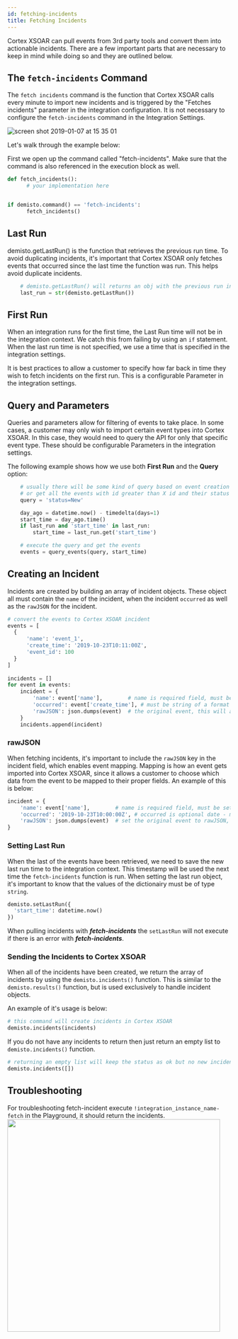 ```yaml
---
id: fetching-incidents
title: Fetching Incidents
---
```


Cortex XSOAR can pull events from 3rd party tools and convert them into actionable incidents. There are a few important parts that are necessary to keep in mind while doing so and they are outlined below.

## The `fetch-incidents` Command
The `fetch incidents` command is the function that Cortex XSOAR calls every minute to import new incidents and is triggered by the "Fetches incidents" parameter in the integration configuration. It is not necessary to configure the `fetch-incidents` command in the Integration Settings.

![screen shot 2019-01-07 at 15 35 01](../doc_imgs/integrations/50771147-6aedb800-1292-11e9-833f-b5dd13e3507b.png)


Let's walk through the example below:

First we open up the command called "fetch-incidents". Make sure that the command is also referenced in the execution block as well.

```python
def fetch_incidents():
      # your implementation here


if demisto.command() == 'fetch-incidents':
      fetch_incidents()

```

## Last Run
demisto.getLastRun() is the function that retrieves the previous run time. To avoid duplicating incidents, it's important that Cortex XSOAR only fetches events that occurred since the last time the function was run. This helps avoid duplicate incidents.

```python
    # demisto.getLastRun() will returns an obj with the previous run in it.
    last_run = str(demisto.getLastRun())
```

## First Run
When an integration runs for the first time, the Last Run time will not be in the integration context. We catch this from failing by using an ```if``` statement. When the last run time is not specified, we use a time that is specified in the integration settings.

It is best practices to allow a customer to specify how far back in time they wish to fetch incidents on the first run. This is a configurable Parameter in the integration settings.

## Query and Parameters

Queries and parameters allow for filtering of events to take place. In some cases, a customer may only wish to import certain event types into Cortex XSOAR. In this case, they would need to query the API for only that specific event type. These should be configurable Parameters in the integration settings.

The following example shows how we use both **First Run** and the **Query** option:
```python
    # usually there will be some kind of query based on event creation date, 
    # or get all the events with id greater than X id and their status is New
    query = 'status=New'

    day_ago = datetime.now() - timedelta(days=1) 
    start_time = day_ago.time()
    if last_run and 'start_time' in last_run:
        start_time = last_run.get('start_time')

    # execute the query and get the events
    events = query_events(query, start_time)
```

## Creating an Incident
Incidents are created by building an array of incident objects. These object all must contain the ```name``` of the incident, when the incident ```occurred``` as well as the ```rawJSON``` for the incident.

```python
# convert the events to Cortex XSOAR incident 
events = [
  {
      'name': 'event_1',
      'create_time': '2019-10-23T10:11:00Z',
      'event_id': 100
  }
]
    
incidents = []
for event in events:
    incident = {
        'name': event['name'],        # name is required field, must be set
        'occurred': event['create_time'], # must be string of a format ISO8601
        'rawJSON': json.dumps(event)  # the original event, this will allow mapping of the event in the mapping stage. Don't forget to `json.dumps`
    }
    incidents.append(incident)
```

### rawJSON
When fetching incidents, it's important to include the ```rawJSON``` key in the incident field, which enables event mapping. Mapping is how an event gets imported into Cortex XSOAR, since it allows a customer to choose which data from the event to be mapped to their proper fields. An example of this is below:

```python
incident = {
    'name': event['name'],        # name is required field, must be set
    'occurred': '2019-10-23T10:00:00Z', # occurred is optional date - must be string of a format ISO8601
    'rawJSON': json.dumps(event)  # set the original event to rawJSON, this will allow mapping of the event. Don't forget to `json.dumps`
}
```

### Setting Last Run
When the last of the events have been retrieved, we need to save the new last run time to the integration context. This timestamp will be used the next time the ```fetch-incidents``` function is run.
When setting the last run object, it's important to know that the values of the dictionairy must be of type `string`.

```python
demisto.setLastRun({
  'start_time': datetime.now()
})
```

When pulling incidents with ***fetch-incidents*** the ```setLastRun``` will not execute if there is an error with ***fetch-incidents***.

### Sending the Incidents to Cortex XSOAR
When all of the incidents have been created, we return the array of incidents by using the ```demisto.incidents()``` function. This is similar to the ```demisto.results()``` function, but is used exclusively to handle incident objects.

An example of it's usage is below:

```python
# this command will create incidents in Cortex XSOAR
demisto.incidents(incidents)
```

If you do not have any incidents to return then just return an empty list to ```demisto.incidents()``` function.
```python
# returning an empty list will keep the status as ok but no new incidents are created.
demisto.incidents([])
```

## Troubleshooting
For troubleshooting fetch-incident execute `!integration_instance_name-fetch` in the Playground, it should return the incidents.
<img src="../doc_imgs/integrations/70272523-0f34f300-17b1-11ea-89a0-e4e0e359f614.png" width="480"></img>
